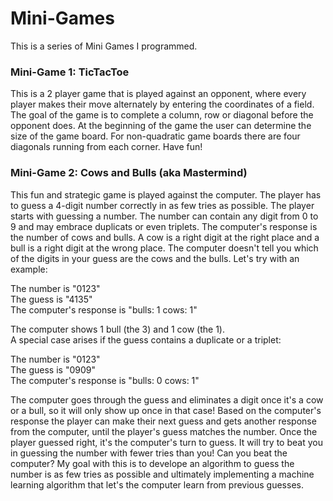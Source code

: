 # Mini-Games

This is a series of Mini Games I programmed.

### Mini-Game 1: TicTacToe
This is a 2 player game that is played against an opponent, where every player makes their move alternately by entering the coordinates of a field. The goal of the game is to complete a column, row or diagonal before the opponent does. At the beginning of the game the user can determine the size of the game board. For non-quadratic game boards there are four diagonals running from each corner. Have fun!

### Mini-Game 2: Cows and Bulls (aka Mastermind)
This fun and strategic game is played against the computer. The player has to guess a 4-digit number correctly in as few tries as possible. The player starts with guessing a number. The number can contain any digit from 0 to 9 and may embrace duplicats or even triplets. The computer's response is the number of cows and bulls. A cow is a right digit at the right place and a bull is a right digit at the wrong place. The computer doesn't tell you which of the digits in your guess are the cows and the bulls. Let's try with an example:

The number is "0123"\
The guess is "4135"\
The computer's response is "bulls: 1 cows: 1"

The computer shows 1 bull (the 3) and 1 cow (the 1).\
A special case arises if the guess contains a duplicate or a triplet:

The number is "0123"\
The guess is "0909"\
The computer's response is "bulls: 0 cows: 1"

The computer goes through the guess and eliminates a digit once it's a cow or a bull, so it will only show up once in that case!
Based on the  computer's response the player can make their next guess and gets another response from the computer, until the player's guess matches the number.
Once the player guessed right, it's the computer's turn to guess. It will try to beat you in guessing the number with fewer tries than you! Can you beat the computer?
My goal with this is to develope an algorithm to guess the number is as few tries as possible and ultimately implementing a machine learning algorithm that let's the computer learn from previous guesses.
